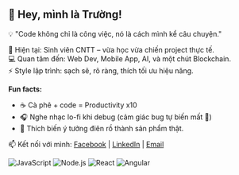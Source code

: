 ## 👋 Hey, mình là Trường!  

💡 "Code không chỉ là công việc, nó là cách mình kể câu chuyện."  

🚀 Hiện tại: Sinh viên CNTT – vừa học vừa chiến project thực tế.  
💻 Quan tâm đến: Web Dev, Mobile App, AI, và một chút Blockchain.  
⚡ Style lập trình: sạch sẽ, rõ ràng, thích tối ưu hiệu năng.  

**Fun facts:**  
- ☕ Cà phê + code = Productivity x10  
- 🎧 Nghe nhạc lo-fi khi debug (cảm giác bug tự biến mất 🤫)  
- 🎯 Thích biến ý tưởng điên rồ thành sản phẩm thật.  

📫 Kết nối với mình: [Facebook](https://www.facebook.com/xuan.truong.377943/) | [LinkedIn](https://www.linkedin.com/in/tr%C6%B0%E1%BB%9Dng-nguy%E1%BB%85n-xu%C3%A2n-a35589374/) | [Email](nxtruongdev@gmail.com)  




![JavaScript](https://img.shields.io/badge/JavaScript-F7DF1E?style=flat&logo=javascript&logoColor=black)
![Node.js](https://img.shields.io/badge/Node.js-339933?style=flat&logo=node.js&logoColor=white)
![React](https://img.shields.io/badge/React-20232A?style=flat&logo=react&logoColor=61DAFB)
![Angular](https://img.shields.io/badge/Angular-DD0031?style=for-the-badge&logo=angular&logoColor=white)


